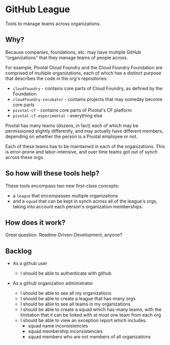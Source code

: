 # GitHub League

Tools to manage teams across organizations.


## Why?

Because companies, foundations, etc. may have multiple GitHub
"organizations" that they manage teams of people across.

For example, Pivotal Cloud Foundry and the Cloud Foundry Foundation
are comprised of multiple organizations, each of which has a distinct
purpose that describes the code in the org's repositories:

* `cloudfoundry` - contains core parts of Cloud Foundry, as defined by the Foundation
* `cloudfoundry-incubator` - contains projects that may someday become core parts
* `pivotal-cf` - contains core parts of Pivotal's CF platform
* `pivotal-cf-experimental` - everything else

Pivotal has many teams (dozens, in fact) each of which may be
permissioned slightly differently, and may actually have different
members, depending on whether the person is a Pivotal employee or not.

Each of these teams has to be maintained in each of the
organizations. This is error-prone and labor-intensive, and over time
teams got out of synch across these orgs.


## So how will these tools help?

These tools encompass two new first-class concepts:

* a `league` that encompasses multiple organizations
* and a `squad` that can be kept in synch across all of the league's orgs, taking into account each person's organization memberships.


## How does it work?

Great question. Readme-Driven-Development, anyone?


## Backlog

- As a github user
  - I should be able to authenticate with github

- As a github organization administrator
  - I should be able to see all my organizations
  - I should be able to create a league that has-many orgs
  - I should be able to see all teams in my organizations
  - I should be able to create a squad which has-many teams, with the limitation that it can be linked with at most one team from each org
  - I should be able to view an exception report which includes:
    - squad name inconsistencies
    - squad membership inconsistencies
    - squad members who are not members of all organizations
